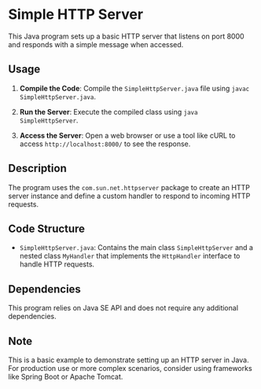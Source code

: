 # Simple HTTP Server

This Java program sets up a basic HTTP server that listens on port 8000 and responds with a simple message when accessed.

## Usage

1. **Compile the Code**: Compile the `SimpleHttpServer.java` file using `javac SimpleHttpServer.java`.

2. **Run the Server**: Execute the compiled class using `java SimpleHttpServer`.

3. **Access the Server**: Open a web browser or use a tool like cURL to access `http://localhost:8000/` to see the response.

## Description

The program uses the `com.sun.net.httpserver` package to create an HTTP server instance and define a custom handler to respond to incoming HTTP requests.

## Code Structure

- `SimpleHttpServer.java`: Contains the main class `SimpleHttpServer` and a nested class `MyHandler` that implements the `HttpHandler` interface to handle HTTP requests.

## Dependencies

This program relies on Java SE API and does not require any additional dependencies.

## Note

This is a basic example to demonstrate setting up an HTTP server in Java. For production use or more complex scenarios, consider using frameworks like Spring Boot or Apache Tomcat.

